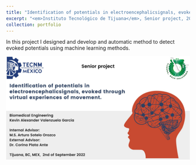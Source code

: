 ```yaml
---
title: "Identification of potentials in electroencephalicsignals, evoked through virtual experiences of movement."
excerpt: "<em>Instituto Tecnológico de Tijuana</em>, Senior project, 2021<br/><img src='../assets/images/Residency.jpg' width='500' height='300'>"
collection: portfolio
---
```


In this project I designed and develop and automatic method to detect evoked potentials using machine learning methods.

<a href="https://gitlab.com/Alex-Valenzuela/residency2022_av">![Identification of potentials in electroencephalicsignals, evoked through virtual experiences of movement.](/assets/images/Residency.jpg)<a/>
